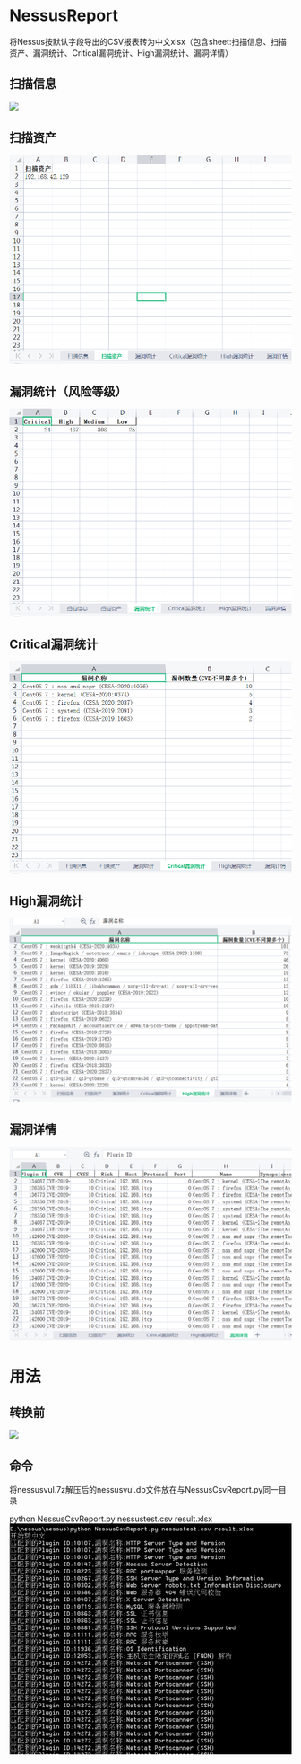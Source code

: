 # NessusReport
将Nessus按默认字段导出的CSV报表转为中文xlsx（包含sheet:扫描信息、扫描资产、漏洞统计、Critical漏洞统计、High漏洞统计、漏洞详情）

## 扫描信息
![](https://github.com/jeansgit/NessusReport/blob/main/%E6%89%AB%E6%8F%8F%E4%BF%A1%E6%81%AF.bmp)
## 扫描资产
![](https://github.com/jeansgit/NessusReport/blob/main/%E6%89%AB%E6%8F%8F%E8%B5%84%E4%BA%A7.bmp)
## 漏洞统计（风险等级）
![](https://github.com/jeansgit/NessusReport/blob/main/%E6%BC%8F%E6%B4%9E%E7%BB%9F%E8%AE%A1.bmp)
## Critical漏洞统计
![](https://github.com/jeansgit/NessusReport/blob/main/Critical%E6%BC%8F%E6%B4%9E%E7%BB%9F%E8%AE%A1.bmp)
## High漏洞统计
![](https://github.com/jeansgit/NessusReport/blob/main/high%E6%BC%8F%E6%B4%9E%E7%BB%9F%E8%AE%A1.bmp)
## 漏洞详情
![](https://github.com/jeansgit/NessusReport/blob/main/%E6%BC%8F%E6%B4%9E%E8%AF%A6%E6%83%85.bmp)


# 用法
## 转换前
![](https://github.com/jeansgit/NessusReport/blob/main/%E8%BD%AC%E6%8D%A2%E5%89%8D.bmp)

## 命令
将nessusvul.7z解压后的nessusvul.db文件放在与NessusCsvReport.py同一目录

python NessusCsvReport.py nessustest.csv result.xlsx
![](https://github.com/jeansgit/NessusReport/blob/main/%E8%BD%AC%E4%B8%BA%E4%B8%AD%E6%96%87.bmp)
